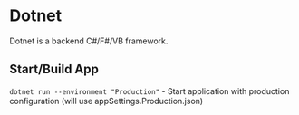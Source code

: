 # Dotnet

Dotnet is a backend C#/F#/VB framework.

## Start/Build App

`dotnet run --environment "Production"` - Start application with production configuration (will use appSettings.Production.json)
